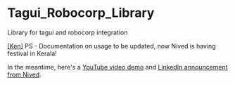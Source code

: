 # Tagui_Robocorp_Library
Library for tagui and robocorp integration

[[Ken]](https://github.com/kensoh) PS - Documentation on usage to be updated, now Nived is having festival in Kerala!

In the meantime, here's a [YouTube video demo](https://www.youtube.com/watch?v=HAfQpNZVbKI) and [LinkedIn announcement from Nived](https://www.linkedin.com/posts/nived-n-776470139_tagui-robocorp-library-activity-6786985096739213312-FLcU).
